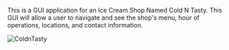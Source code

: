 This is a GUI application for an Ice Cream Shop Named Cold N Tasty. This GUI will allow a user to navigate and see the shop's menu, hour of operations, locations, and contact information.


![ColdnTasty](https://github.com/Jkendall1324/ColdNTasty/assets/116825863/0c525d06-0ac6-43dd-b5df-6684197d5983)
